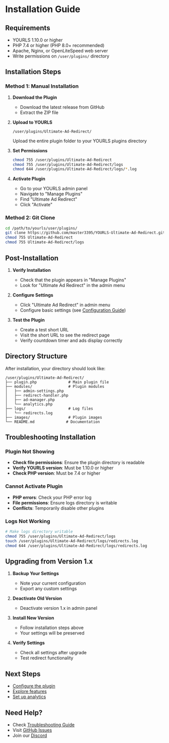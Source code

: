 # Installation Guide

## Requirements

- YOURLS 1.10.0 or higher
- PHP 7.4 or higher (PHP 8.0+ recommended)
- Apache, Nginx, or OpenLiteSpeed web server
- Write permissions on `/user/plugins/` directory

## Installation Steps

### Method 1: Manual Installation

1. **Download the Plugin**
   - Download the latest release from GitHub
   - Extract the ZIP file

2. **Upload to YOURLS**
   ```
   /user/plugins/Ultimate-Ad-Redirect/
   ```
   Upload the entire plugin folder to your YOURLS plugins directory

3. **Set Permissions**
   ```bash
   chmod 755 /user/plugins/Ultimate-Ad-Redirect
   chmod 755 /user/plugins/Ultimate-Ad-Redirect/logs
   chmod 644 /user/plugins/Ultimate-Ad-Redirect/logs/*.log
   ```

4. **Activate Plugin**
   - Go to your YOURLS admin panel
   - Navigate to "Manage Plugins"
   - Find "Ultimate Ad Redirect"
   - Click "Activate"

### Method 2: Git Clone

```bash
cd /path/to/yourls/user/plugins/
git clone https://github.com/master3395/YOURLS-Ultimate-Ad-Redirect.git Ultimate-Ad-Redirect
chmod 755 Ultimate-Ad-Redirect
chmod 755 Ultimate-Ad-Redirect/logs
```

## Post-Installation

1. **Verify Installation**
   - Check that the plugin appears in "Manage Plugins"
   - Look for "Ultimate Ad Redirect" in the admin menu

2. **Configure Settings**
   - Click "Ultimate Ad Redirect" in admin menu
   - Configure basic settings (see [Configuration Guide](configuration.md))

3. **Test the Plugin**
   - Create a test short URL
   - Visit the short URL to see the redirect page
   - Verify countdown timer and ads display correctly

## Directory Structure

After installation, your directory should look like:

```
/user/plugins/Ultimate-Ad-Redirect/
├── plugin.php              # Main plugin file
├── modules/                # Plugin modules
│   ├── admin-settings.php
│   ├── redirect-handler.php
│   ├── ad-manager.php
│   └── analytics.php
├── logs/                   # Log files
│   └── redirects.log
├── images/                 # Plugin images
└── README.md              # Documentation
```

## Troubleshooting Installation

### Plugin Not Showing

- **Check file permissions**: Ensure the plugin directory is readable
- **Verify YOURLS version**: Must be 1.10.0 or higher
- **Check PHP version**: Must be 7.4 or higher

### Cannot Activate Plugin

- **PHP errors**: Check your PHP error log
- **File permissions**: Ensure logs directory is writable
- **Conflicts**: Temporarily disable other plugins

### Logs Not Working

```bash
# Make logs directory writable
chmod 755 /user/plugins/Ultimate-Ad-Redirect/logs
touch /user/plugins/Ultimate-Ad-Redirect/logs/redirects.log
chmod 644 /user/plugins/Ultimate-Ad-Redirect/logs/redirects.log
```

## Upgrading from Version 1.x

1. **Backup Your Settings**
   - Note your current configuration
   - Export any custom settings

2. **Deactivate Old Version**
   - Deactivate version 1.x in admin panel

3. **Install New Version**
   - Follow installation steps above
   - Your settings will be preserved

4. **Verify Settings**
   - Check all settings after upgrade
   - Test redirect functionality

## Next Steps

- [Configure the plugin](configuration.md)
- [Explore features](features.md)
- [Set up analytics](configuration.md#analytics-setup)

## Need Help?

- Check [Troubleshooting Guide](troubleshooting.md)
- Visit [GitHub Issues](https://github.com/master3395/YOURLS-Ultimate-Ad-Redirect/issues)
- Join our [Discord](https://discord.gg/nx9Kzrk)


